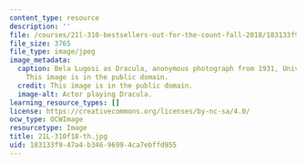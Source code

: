 ```yaml
---
content_type: resource
description: ''
file: /courses/21l-310-bestsellers-out-for-the-count-fall-2018/183133f947a4b34696994ca7ebffd955_21L-310f18-th.jpg
file_size: 3765
file_type: image/jpeg
image_metadata:
  caption: Bela Lugosi as Dracula, anonymous photograph from 1931, Universal Studios.
    This image is in the public domain.
  credit: This image is in the public domain.
  image-alt: Actor playing Dracula.
learning_resource_types: []
license: https://creativecommons.org/licenses/by-nc-sa/4.0/
ocw_type: OCWImage
resourcetype: Image
title: 21L-310f18-th.jpg
uid: 183133f9-47a4-b346-9699-4ca7ebffd955
---
```

